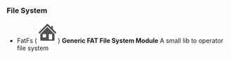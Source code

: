 ### File System

- FatFs ([![Website](../../images/website.svg)](http://elm-chan.org/fsw/ff/00index_e.html)) **Generic FAT File System Module** A small lib to operator file system
